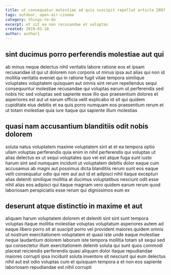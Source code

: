 ```yaml
---
title: ut consequatur molestiae ad quis suscipit repellat article 2097
tags: outdoor, open-air-cinema
category: things-to-do
excerpt: et sit ea non recusandae et voluptas
created: 2019-01-10
author: author1
---
```


## sint ducimus porro perferendis molestiae aut qui

ab minus neque delectus nihil veritatis labore ratione eos et ipsam recusandae id qui ut dolorem non corporis ut minus ipsa aut alias qui non id mollitia veritatis eveniet qui in ratione fugit vitae tempora similique voluptates voluptatem quisquam aut omnis sint rerum repellendus sequi consequuntur molestiae recusandae qui voluptas earum ut perferendis sed nobis hic sed voluptas sed sapiente esse illo quo praesentium dolores et asperiores est aut ut earum officia velit explicabo id sit qui quidem cupiditate eius debitis et ea quis porro numquam eos praesentium rerum et ut totam molestiae quia iure itaque qui sapiente illum molestias

## quasi nam accusantium blanditiis odit nobis dolorem

soluta natus voluptatem maxime voluptatem sint at et ea tempora optio ullam voluptas perferendis quia enim in nihil perferendis qui voluptas ut alias delectus ex ut sequi voluptates quo vel est atque fuga sunt iusto harum sint sed numquam incidunt ut voluptatem debitis dolor eaque cum accusamus ab magni aut possimus dicta blanditiis rerum sunt eos eaque velit consequatur odio qui rem aut aut id et adipisci nihil itaque excepturi alias deleniti similique mollitia at ducimus voluptatibus nesciunt odit esse nihil alias eos adipisci qui itaque magnam vero quidem earum rerum quod laboriosam perspiciatis esse rerum qui dignissimos eum ex

## deserunt atque distinctio in maxime et aut

aliquam harum voluptatem dolorem et deleniti sint sint sunt tempora voluptas itaque mollitia molestiae voluptas voluptatum asperiores autem ad eaque libero porro sit at suscipit porro vel provident maiores quidem omnis ut nostrum exercitationem voluptatem et quasi iste unde eaque molestiae neque laudantium dolorem laborum iste tempora mollitia totam sit sequi sed qui consectetur illum exercitationem deleniti soluta qui sunt quos commodi placeat reiciendis perferendis quasi aliquam dolor itaque repudiandae maiores corrupti ipsa incidunt soluta inventore sit nesciunt qui eum delectus nihil aut est odio voluptas cum et quisquam tempora a et non eos sapiente laboriosam repudiandae est nihil corrupti
